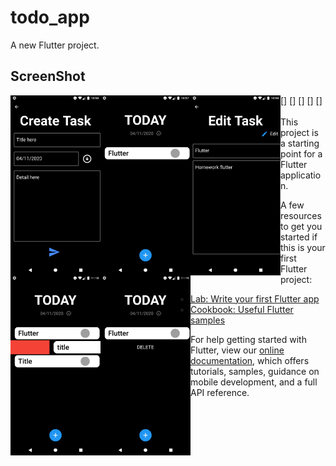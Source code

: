 # todo_app

A new Flutter project.

## ScreenShot
[<img align = "left" alt="ibrahimatmaca" width="144" height="288" src="screenshot/ss.png"/>]
[<img align = "left" alt="ibrahimatmaca" width="144" height="288" src="screenshot/ss2.png"/>]
[<img align = "left" alt="ibrahimatmaca" width="144" height="288" src="screenshot/ss3.png"/>]
[<img align = "left" alt="ibrahimatmaca" width="144" height="288" src="screenshot/ss4.png"/>]
[<img align = "left" alt="ibrahimatmaca" width="144" height="288" src="screenshot/ss5.png"/>]
<br>
<br>
This project is a starting point for a Flutter application.

A few resources to get you started if this is your first Flutter project:

- [Lab: Write your first Flutter app](https://flutter.dev/docs/get-started/codelab)
- [Cookbook: Useful Flutter samples](https://flutter.dev/docs/cookbook)

For help getting started with Flutter, view our
[online documentation](https://flutter.dev/docs), which offers tutorials,
samples, guidance on mobile development, and a full API reference.

[ss1]:screenshot/ss2.png
